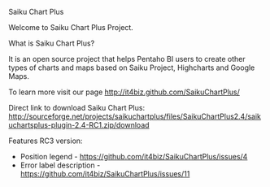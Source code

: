 Saiku Chart Plus

Welcome to Saiku Chart Plus Project.

What is Saiku Chart Plus? 

It is an open source project that helps Pentaho BI users to create other types of charts and maps based on Saiku Project, Highcharts and Google Maps.

To learn more visit our page http://it4biz.github.com/SaikuChartPlus/

Direct link to download Saiku Chart Plus:
http://sourceforge.net/projects/saikuchartplus/files/SaikuChartPlus2.4/saikuchartsplus-plugin-2.4-RC1.zip/download

Features RC3 version:
* Position legend - https://github.com/it4biz/SaikuChartPlus/issues/4
* Error label description - https://github.com/it4biz/SaikuChartPlus/issues/11
